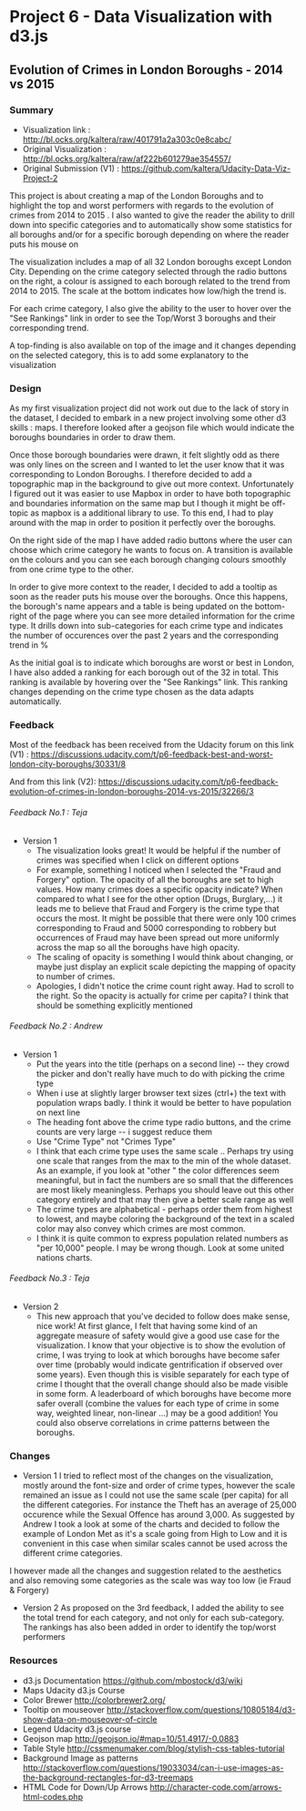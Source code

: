 # Project 6 - Data Visualization with d3.js

## Evolution of Crimes in London Boroughs - 2014 vs 2015

### Summary

* Visualization link : http://bl.ocks.org/kaltera/raw/401791a2a303c0e8cabc/
* Original Visualization : http://bl.ocks.org/kaltera/raw/af222b601279ae354557/
* Original Submission (V1) : https://github.com/kaltera/Udacity-Data-Viz-Project-2

This project is about creating a map of the London Boroughs and to highlight the top and worst performers with regards to the evolution of crimes from 2014 to 2015 . I also wanted to give the reader the ability to drill down into specific categories and to automatically show some statistics for all boroughs and/or for a specific borough depending on where the reader puts his mouse on

The visualization includes a map of all 32 London boroughs except London City. Depending on the crime category selected through the radio buttons on the right, a colour is assigned to each borough related to the trend from 2014 to 2015. The scale at the bottom indicates how low/high the trend is.

For each crime category, I also give the ability to the user to hover over the "See Rankings" link in order to see the Top/Worst 3 boroughs and their corresponding trend.

A top-finding is also available on top of the image and it changes depending on the selected category, this is to add some explanatory to the visualization

### Design

As my first visualization project did not work out due to the lack of story in the dataset, I decided to embark in a new project involving some other d3 skills : maps. I therefore looked after a geojson file which would indicate the boroughs boundaries in order to draw them.

Once those borough boundaries were drawn, it felt slightly odd as there was only lines on the screen and I wanted to let the user know that it was corresponding to London Boroughs. I therefore decided to add a topographic map in the background to give out more context. Unfortunately I figured out it was easier to use Mapbox in order to have both topographic and boundaries information on the same map but I though it might be off-topic as mapbox is a additional library to use. To this end, I had to play around with the map in order to position it perfectly over the boroughs.

On the right side of the map I have added radio buttons where the user can choose which crime category he wants to focus on. A transition is available on the colours and you can see each borough changing colours smoothly from one crime type to the other.

In order to give more context to the reader, I decided to add a tooltip as soon as the reader puts his mouse over the boroughs. Once this happens, the borough's name appears and a table is being updated on the bottom-right of the page where you can see more detailed information for the crime type. It drills down into sub-categories for each crime type and indicates the number of occurences over the past 2 years and the corresponding trend in %

As the initial goal is to indicate which boroughs are worst or best in London, I have also added a ranking for each borough out of the 32 in total. This ranking is available by hovering over the "See Rankings" link. This ranking changes depending on the crime type chosen as the data adapts automatically.


### Feedback

Most of the feedback has been received from the Udacity forum on this link (V1) : https://discussions.udacity.com/t/p6-feedback-best-and-worst-london-city-boroughs/30331/8

And from this link (V2):
https://discussions.udacity.com/t/p6-feedback-evolution-of-crimes-in-london-boroughs-2014-vs-2015/32266/3

###### Feedback No.1 : Teja

* Version 1
  * The visualization looks great! It would be helpful if the number of crimes was specified when I click on different options
  * For example, something I noticed when I selected the "Fraud and Forgery" option. The opacity of all the boroughs are set to high values. How many crimes does a specific opacity indicate? When compared to what I see for the other option (Drugs, Burglary,...) it leads me to believe that Fraud and Forgery is the crime type that occurs the most. It might be possible that there were only 100 crimes corresponding to Fraud and 5000 corresponding to robbery but occurrences of Fraud may have been spread out more uniformly across the map so all the boroughs have high opacity.
  * The scaling of opacity is something I would think about changing, or maybe just display an explicit scale depicting the mapping of opacity to number of crimes.
  * Apologies, I didn't notice the crime count right away. Had to scroll to the right. So the opacity is actually for crime per capita? I think that should be something explicitly mentioned


###### Feedback No.2 : Andrew

* Version 1
  * Put the years into the title (perhaps on a second line) -- they crowd the picker and don't really have much to do with picking the crime type
  * When i use at slightly larger browser text sizes (ctrl+) the text with population wraps badly. I think it would be better to have population on next line
  * The heading font above the crime type radio buttons, and the crime counts are very large -- i suggest reduce them
  * Use "Crime Type" not "Crimes Type"
  * I think that each crime type uses the same scale .. Perhaps try using one scale that ranges from the max to the min of the whole dataset. As an example, if you look at "other " the color differences seem meaningful, but in fact the numbers are so small that the differences are most likely meaningless. Perhaps you should leave out this other category entirely and that may then give a better scale range as well
  * The crime types are alphabetical - perhaps order them from highest to lowest, and maybe coloring the background of the text in a scaled color may also convey which crimes are most common.
  * I think it is quite common to express population related numbers as "per 10,000" people. I may be wrong though. Look at some united nations charts.


###### Feedback No.3 : Teja

* Version 2
  * This new approach that you've decided to follow does make sense, nice work! At first glance, I felt that having some kind of an aggregate measure of safety would give a good use case for the visualization. I know that your objective is to show the evolution of crime, I was trying to look at which boroughs have become safer over time (probably would indicate gentrification if observed over some years). Even though this is visible separately for each type of crime I thought that the overall change should also be made visible in some form. A leaderboard of which boroughs have become more safer overall (combine the values for each type of crime in some way, weighted linear, non-linear ...) may be a good addition! You could also observe correlations in crime patterns between the boroughs.


### Changes

* Version 1
I tried to reflect most of the changes on the visualization, mostly around the font-size and order of crime types, however the scale remained an issue as I could not use the same scale (per capita) for all the different categories. For instance the Theft has an average of 25,000 occurence while the Sexual Offence has around 3,000. As suggested by Andrew I took a look at some of the charts and decided to follow the example of London Met as it's a scale going from High to Low and it is convenient in this case when similar scales cannot be used across the different crime categories.

I however made all the changes and suggestion related to the aesthetics and also removing some categories as the scale was way too low (ie Fraud & Forgery)

* Version 2
As proposed on the 3rd feedback, I added the ability to see the total trend for each category, and not only for each sub-category. The rankings has also been added in order to identify the top/worst performers

### Resources

* d3.js Documentation https://github.com/mbostock/d3/wiki
* Maps Udacity d3.js Course
* Color Brewer http://colorbrewer2.org/
* Tooltip on mouseover http://stackoverflow.com/questions/10805184/d3-show-data-on-mouseover-of-circle
* Legend Udacity d3.js course
* Geojson map http://geojson.io/#map=10/51.4917/-0.0883
* Table Style http://cssmenumaker.com/blog/stylish-css-tables-tutorial
* Background Image as patterns http://stackoverflow.com/questions/19033034/can-i-use-images-as-the-background-rectangles-for-d3-treemaps
* HTML Code for Down/Up Arrows http://character-code.com/arrows-html-codes.php
